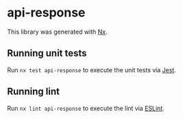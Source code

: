 # api-response

This library was generated with [Nx](https://nx.dev).

## Running unit tests

Run `nx test api-response` to execute the unit tests via [Jest](https://jestjs.io).

## Running lint

Run `nx lint api-response` to execute the lint via [ESLint](https://eslint.org/).
